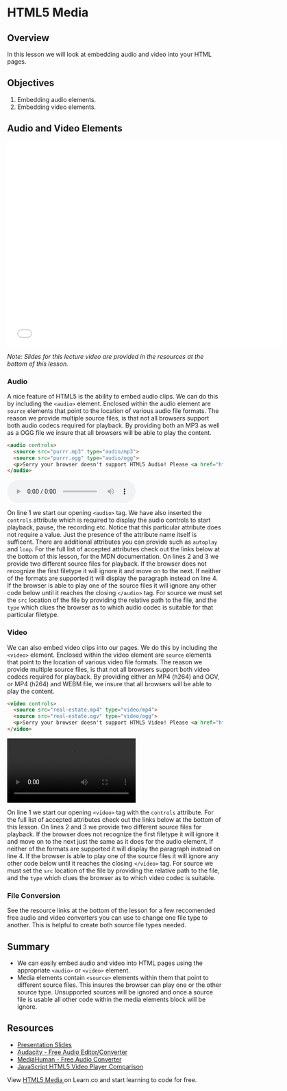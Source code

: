 # HTML5 Media

## Overview

In this lesson we will look at embedding audio and video into your HTML pages.

## Objectives

1. Embedding audio elements.
2. Embedding video elements.

## Audio and Video Elements

<iframe width="640" height="480" src="//www.youtube.com/embed/Jhz5qVW_1wo?rel=0" frameborder="0" allowfullscreen></iframe>

*Note: Slides for this lecture video are provided in the resources at the bottom of this lesson.*

### Audio

A nice feature of HTML5 is the ability to embed audio clips. We can do this by including the `<audio>` element. Enclosed within the audio element are `source` elements that point to the location of various audio file formats. The reason we provide multiple source files, is that not all browsers support both audio codecs required for playback. By providing both an MP3 as well as a OGG file we insure that all browsers will be able to play the content.

```html
<audio controls>
  <source src="purrr.mp3" type="audio/mp3">
  <source src="purrr.ogg" type="audio/ogg">
  <p>Sorry your browser doesn't support HTML5 Audio! Please <a href="http://browsehappy.com/?locale=en">upgrade your browser</a>.</p>
</audio>
```

<audio controls>
  <source src="http://ironboard-curriculum-content.s3.amazonaws.com/front-end/lab-assets/purrr.mp3" type="audio/mp3">
  <source src="http://ironboard-curriculum-content.s3.amazonaws.com/front-end/lab-assets/purrr.ogg" type="audio/ogg">
</audio>

On line 1 we start our opening `<audio>` tag. We have also inserted the `controls` attribute which is required to display the audio controls to start playback, pause, the recording etc. Notice that this particular attribute does not require a value. Just the presence of the attribute name itself is sufficent. There are additional attributes you can provide such as `autoplay` and `loop`. For the full list of accepted attributes check out the links below at the bottom of this lesson, for the MDN documentation. On lines 2 and 3 we provide two different source files for playback. If the browser does not recognize the first filetype it will ignore it and move on to the next. If neither of the formats are supported it will display the paragraph instead on line 4. If the browser is able to play one of the source files it will ignore any other code below until it reaches the closing `</audio>` tag. For source we must set the `src` location of the file by providing the relative path to the file, and the `type` which clues the browser as to which audio codec is suitable for that particular filetype.

### Video

We can also embed video clips into our pages. We do this by including the `<video>` element. Enclosed within the video element are `source` elements that point to the location of various video file formats. The reason we provide multiple source files, is that not all browsers support both video codecs required for playback. By providing either an MP4 (h264) and OGV, or MP4 (h264) and WEBM file, we insure that all browsers will be able to play the content.

```html
<video controls>
  <source src="real-estate.mp4" type="video/mp4">
  <source src="real-estate.ogv" type="video/ogg">
  <p>Sorry your browser doesn't support HTML5 Video! Please <a href="http://browsehappy.com/?locale=en">upgrade your browser</a>.</p>
</video>
```

<video controls>
  <source src="http://ironboard-curriculum-content.s3.amazonaws.com/front-end/lab-assets/real-estate.mp4" type="video/mp4">
  <source src="http://ironboard-curriculum-content.s3.amazonaws.com/front-end/lab-assets/real-estate.ogv" type="video/ogg">
</video>

On line 1 we start our opening `<video>` tag with the `controls` attribute. For the full list of accepted attributes check out the links below at the bottom of this lesson. On lines 2 and 3 we provide two different source files for playback. If the browser does not recognize the first filetype it will ignore it and move on to the next just the same as it does for the audio element. If neither of the formats are supported it will display the paragraph instead on line 4. If the browser is able to play one of the source files it will ignore any other code below until it reaches the closing `</video>` tag. For source we must set the `src` location of the file by providing the relative path to the file, and the `type` which clues the browser as to which video codec is suitable.

### File Conversion

See the resource links at the bottom of the lesson for a few reccomended free audio and video converters you can use to change one file type to another. This is helpful to create both source file types needed. 

## Summary

- We can easily embed audio and video into HTML pages using the appropriate `<audio>` or `<video>` element.
- Media elements contain `<source>` elements within them that point to different source files. This insures the browser can play one or the other source type. Unsupported sources will be ignored and once a source file is usable all other code within the media elements block will be ignore.

## Resources

- [Presentation Slides](https://docs.google.com/presentation/d/1R2usO7eha-xvU6McOYjR8n2papGK-gzW_LwO4AM5NTA/edit?usp=sharing)
- [Audacity - Free Audio Editor/Converter](https://sourceforge.net/projects/audacity/)
- [MediaHuman - Free Audio Converter](http://www.mediahuman.com/audio-converter/)
- [JavaScript HTML5 Video Player Comparison](https://praegnanz.de/html5video/)

<p data-visibility='hidden'>View <a href='https://learn.co/lessons/HTML5-Media'>HTML5 Media </a> on Learn.co and start learning to code for free.</p>
